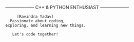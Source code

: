 ───────── C++ & PYTHON ENTHUSIAST ─────────

         [Ravindra Yadav]
      Passionate about coding,
    exploring, and learning new things.

       Let's code together!


